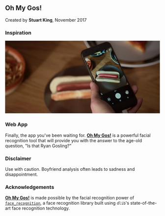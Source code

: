 ## Oh My Gos!
Created by **Stuart King**, November 2017

### Inspiration
[![Seefood](web_app/static/img/hotdog_not_hotdog.jpg)](https://www.youtube.com/watch?v=FNyi3nAuLb0)

### Web App
Finally, the app you've been waiting for. [**Oh My Gos!**](http://ec2-52-90-188-86.compute-1.amazonaws.com:8105/) is a powerful facial recognition tool that will provide you with the answer to the age-old question, "Is that Ryan Gosling?"

### Disclaimer
Use with caution. Boyfriend analysis often leads to sadness and disappointment.

### Acknowledgements
[**Oh My Gos!**](http://ec2-52-90-188-86.compute-1.amazonaws.com:8105/) is made possible by the facial recognition power of [`face_recognition`](https://github.com/ageitgey/face_recognition), a face recognition library built using  `dlib`'s state-of-the-art face recognition technology.
